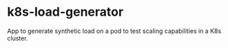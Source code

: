 # k8s-load-generator
App to generate synthetic load on a pod to test scaling capabilities in a K8s cluster.
